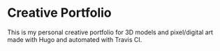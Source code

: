 # Creative Portfolio
This is my personal creative portfolio for 3D models and pixel/digital art made with Hugo and automated with Travis CI.

